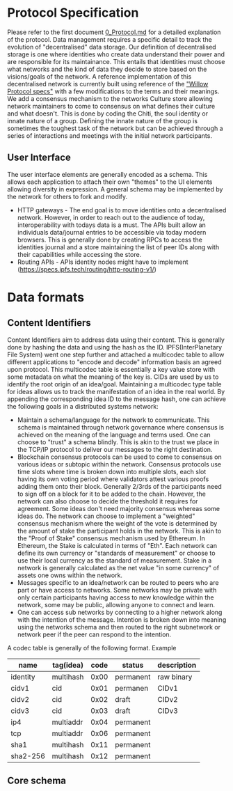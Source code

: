 # Protocol Specification
Please refer to the first document [0_Protocol.md](./0_Protocol.md) for a detailed explanation of the protocol. Data management requires a specific detail to track the evolution of "decentralised" data storage. Our definition of decentralised storage is one where identities who create data understand their power and are responsible for its maintainance. This entails that identities must choose what networks and the kind of data they decide to store based on the visions/goals of the network. A reference implementation of this decentralised network is currently built using reference of the ["Willow Protocol specs"](https://willowprotocol.org/specs/index.html#specifications) with a few modifications to the terms and their meanings. We add a consensus mechanism to the networks Culture store allowing network maintainers to come to consensus on what defines their culture and what doesn't. This is done by coding the Chiti, the soul identity or innate nature of a group. Defining the innate nature of the group is sometimes the toughest task of the network but can be achieved through a series of interactions and meetings with the initial network participants.

## User Interface
The user interface elements are generally encoded as a schema. This allows each application to attach their own "themes" to the UI elements allowing diversity in expression. A general schema may be implemented by the network for others to fork and modify.
* HTTP gateways - The end goal is to move identities onto a decentralised network. However, in order to reach out to the audience of today, interoperability with todays data is a must. The APIs built allow an individuals data/journal entries to be accessible via today modern browsers. This is generally done by creating RPCs to access the identities journal and a store maintaining the list of peer IDs along with their capabilities while accessing the store.
* Routing APIs - APIs identity nodes might have to implement (https://specs.ipfs.tech/routing/http-routing-v1/)

# Data formats

## Content Identifiers

Content Identifiers aim to address data using their content. This is generally done by hashing the data and using the hash as the ID. IPFS(InterPlanetary File System) went one step further and attached a multicodec table to allow different applications to "encode and decode" information basis an agreed upon protocol. This multicodec table is essentially a key value store with some metadata on what the meaning of the key is. CIDs are used by us to identify the root origin of an idea/goal. Maintaining a multicodec type table for ideas allows us to track the manifestation of an idea in the real world. By appending the corresponding idea ID to the message hash, one can achieve the following goals in a distributed systems network:
* Maintain a schema/language for the network to communicate. This schema is maintained through network governance where consensus is achieved on the meaning of the language and terms used. One can choose to "trust" a schema blindly. This is akin to the trust we place in the TCP/IP protocol to deliver our messages to the right destination.
* Blockchain consensus protocols can be used to come to consensus on various ideas or subtopic within the network. Consensus protocols use time slots where time is broken down into multiple slots, each slot having its own voting period where validators attest various proofs adding them onto their block. Generally 2/3rds of the participants need to sign off on a block for it to be added to the chain. However, the network can also choose to decide the threshold it requires for agreement. Some ideas don't need majority consensus whereas some ideas do. The network can choose to implement a "weighted" consensus mechanism where the weight of the vote is determined by the amount of stake the participant holds in the network. This is akin to the "Proof of Stake" consensus mechanism used by Ethereum. In Ethereum, the Stake is calculated in terms of "Eth". Each network can define its own currency or "standards of measurement" or choose to use their local currency as the standard of measurement. Stake in a network is generally calculated as the net value "in some currency" of assets one owns within the network.
* Messages specific to an idea/network can be routed to peers who are part or have access to networks. Some networks may be private with only certain participants having access to new knowledge within the network, some may be public, allowing anyone to connect and learn.
* One can access sub networks by connecting to a higher network along with the intention of the message. Intention is broken down into meaning using the networks schema and then routed to the right subnetwork or network peer if the peer can respond to the intention.

A codec table is generally of the following format.
Example

| name |                           tag(idea) |            code |           status |     description |
| --- | --- | --- | --- | --- |
identity|                       multihash|      0x00|           permanent|  raw binary
cidv1|                          cid|            0x01|           permanen|  CIDv1
cidv2|                          cid|            0x02|           draft|   CIDv2
cidv3|                          cid|            0x03|           draft|      CIDv3
ip4|                          multiaddr|      0x04|           permanent |
tcp|                            multiaddr|      0x06|           permanent|
sha1|                           multihash|      0x11|           permanent
sha2-256|                       multihash|      0x12|           permanent

## Core schema
<!-- 
The genesis point/origin for the projects technical specification is recorded itself as a CID. The schema of the core entities defined in this project  -->